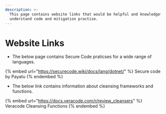 ```yaml
---
description: >-
  This page contains website links that would be helpful and knowledgeful to
  understand code and mitigation practise.
---
```


# Website Links

* The below page contains Secure Code praticses for a wide range of languages.&#x20;

{% embed url="https://securecode.wiki/docs/lang/dotnet/" %}
Secure code by Payatu
{% endembed %}

* The below link contains information about cleansing frameworks and functions.

{% embed url="https://docs.veracode.com/r/review_cleansers" %}
Veracode Cleansing Functions
{% endembed %}
